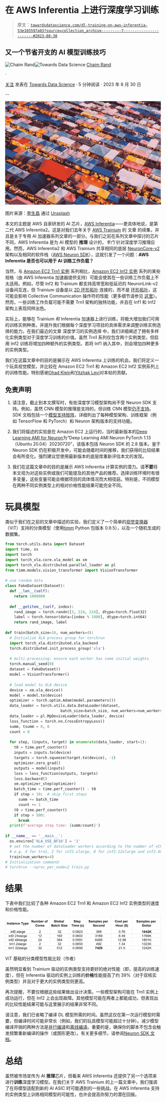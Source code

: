 # 在 AWS Inferentia 上进行深度学习训练

> 原文：[`towardsdatascience.com/dl-training-on-aws-inferentia-53e103597a03?source=collection_archive---------7-----------------------#2023-08-30`](https://towardsdatascience.com/dl-training-on-aws-inferentia-53e103597a03?source=collection_archive---------7-----------------------#2023-08-30)

## 又一个节省开支的 AI 模型训练技巧

[](https://chaimrand.medium.com/?source=post_page-----53e103597a03--------------------------------)![Chaim Rand](https://chaimrand.medium.com/?source=post_page-----53e103597a03--------------------------------)[](https://towardsdatascience.com/?source=post_page-----53e103597a03--------------------------------)![Towards Data Science](https://towardsdatascience.com/?source=post_page-----53e103597a03--------------------------------) [Chaim Rand](https://chaimrand.medium.com/?source=post_page-----53e103597a03--------------------------------)

·

[关注](https://medium.com/m/signin?actionUrl=https%3A%2F%2Fmedium.com%2F_%2Fsubscribe%2Fuser%2F9440b37e27fe&operation=register&redirect=https%3A%2F%2Ftowardsdatascience.com%2Fdl-training-on-aws-inferentia-53e103597a03&user=Chaim+Rand&userId=9440b37e27fe&source=post_page-9440b37e27fe----53e103597a03---------------------post_header-----------) 发表在 [Towards Data Science](https://towardsdatascience.com/?source=post_page-----53e103597a03--------------------------------) · 5 分钟阅读 · 2023 年 8 月 30 日

--

[](https://medium.com/m/signin?actionUrl=https%3A%2F%2Fmedium.com%2F_%2Fbookmark%2Fp%2F53e103597a03&operation=register&redirect=https%3A%2F%2Ftowardsdatascience.com%2Fdl-training-on-aws-inferentia-53e103597a03&source=-----53e103597a03---------------------bookmark_footer-----------)![](img/7a5f4d5ad988b426fd86cf773160ec04.png)

图片来源：[李生昌](https://unsplash.com/@changlisheng?utm_source=medium&utm_medium=referral) 通过 [Unsplash](https://unsplash.com/?utm_source=medium&utm_medium=referral)

本文的主题是 AWS 自家研发的 AI 芯片，[AWS Inferentia](https://aws.amazon.com/machine-learning/inferentia/)——更具体地说，是第二代 AWS Inferentia2。这是对我们去年关于 [AWS Trainium](https://aws.amazon.com/machine-learning/trainium/) 的 文章 的续集，并且是关于专用 AI 加速器系列文章的一部分。与我们之前在系列文章中探讨的芯片不同，AWS Inferentia 是为 AI 模型的 **推理** 设计的，*专门* 针对深度学习推理应用。然而，AWS Inferentia2 和 AWS Trainium 共享相同的底层 [NeuronCore-v2](https://awsdocs-neuron.readthedocs-hosted.com/en/latest/general/arch/neuron-hardware/neuron-core-v2.html#neuroncores-v2-arch) 架构以及相同的软件栈（[AWS Neuron SDK](https://awsdocs-neuron.readthedocs-hosted.com/en/latest/index.html)），这就引发了一个问题：**AWS Inferentia 是否也可以用于 AI 训练工作负载？**

当然，与 [Amazon EC2 Trn1 实例](https://aws.amazon.com/ec2/instance-types/trn1/) 系列相比，[Amazon EC2 Inf2 实例](https://aws.amazon.com/ec2/instance-types/inf2/) 系列的某些规格（由 AWS Inferentia 加速器提供支持）可能会使其在一些训练工作负载上不太适用。例如，尽管 Inf2 和 Trainium 都支持高带宽和低延迟的 NeuronLink-v2 设备间互连，但 Trainium 设备是以 [2D 环形拓扑](https://awsdocs-neuron.readthedocs-hosted.com/en/latest/general/arch/neuron-features/collective-communication.html#trn1-32xlarge-topology) 连接的，而不是 [环形拓扑](https://awsdocs-neuron.readthedocs-hosted.com/en/latest/general/arch/neuron-features/collective-communication.html#inf2-48xlarge-topology)，这可能会影响 Collective Communication 操作符的性能（更多细节请参见 [这里](https://awsdocs-neuron.readthedocs-hosted.com/en/latest/general/arch/neuron-features/collective-communication.html)）。然而，一些训练工作负载可能不需要 Trn1 架构的独特功能，并且在 Inf1 和 Inf2 架构上表现同样出色。

实际上，能够在 Trainium *和* Inferentia 加速器上进行训练，将极大增加我们可用的训练实例种类，并提升我们根据每个深度学习项目的具体需求来调整训练实例选择的能力。在我们最近的文章 深度学习的实例选择 中，我们详细阐述了拥有多样化实例类型对于深度学习训练的价值。虽然 Trn1 系列仅包含两个实例类型，但启用 Inf2 训练将增加四种额外的实例类型。若将 Inf1 纳入其中，则会增加四种更多的实例类型。

我们在这篇文章中的目的是展示在 AWS Inferentia 上训练的机会。我们将定义一个玩具视觉模型，并比较在 Amazon EC2 Trn1 和 Amazon EC2 Inf2 实例系列上的训练性能。特别感谢[Ohad Klein](https://www.linkedin.com/in/ohad-klein-947aaa187/?originalSubdomain=il)和[Yitzhak Levi](https://www.linkedin.com/in/yitzhak-levi-49a217201/)对本帖的贡献。

## 免责声明

1.  请注意，截止到本文撰写时，有些深度学习模型架构尚不受 Neuron SDK 支持。例如，虽然 CNN 模型的推理是支持的，但训练 CNN 模型[仍不支持](https://github.com/orgs/aws-neuron/projects/1/views/1?filterQuery=cnn&pane=issue&itemId=12024107)。SDK 文档包括一个[模型支持矩阵](https://awsdocs-neuron.readthedocs-hosted.com/en/latest/general/arch/model-architecture-fit.html#aws-trainium-neuroncore-v2)，详细列出了每种模型架构、训练框架（例如 TensorFlow 和 PyTorch）和 Neuron 架构版本的支持功能。

1.  我们将描述的实验是在 Amazon EC2 上运行的，当时最新版本的[Deep Learning AMI for Neuron](https://aws.amazon.com/releasenotes/aws-deep-learning-ami-neuron-pytorch-1-13-ubuntu-20-04/)为“Deep Learning AMI Neuron PyTorch 1.13（Ubuntu 20.04）20230720”，该版本包括 Neuron SDK 的 2.8 版本。鉴于 Neuron SDK 仍在积极开发中，可能会随着时间的推移，我们获得的比较结果会有所变化。强烈建议您使用最新版本的底层库重新评估本文的发现。

1.  我们在这篇文章中的目的是展示 AWS Inferentia 计算实例的潜力。请**不要**将本文视为对这些实例或我们可能提及的其他产品的推荐。选择训练环境时有很多变量，这些变量可能会根据项目的具体情况而大相径庭。特别是，不同模型在两种不同实例类型上的相对价格性能结果可能完全不同。

# 玩具模型

类似于我们在之前的文章中描述的实验，我们定义了一个简单的[视觉变换器](https://en.wikipedia.org/wiki/Vision_transformer)（ViT）支持的分类模型（使用[timm](https://pypi.org/project/timm/) Python 包版本 0.9.5），以及一个随机生成的数据集。

```py
from torch.utils.data import Dataset
import time, os
import torch
import torch_xla.core.xla_model as xm
import torch_xla.distributed.parallel_loader as pl
from timm.models.vision_transformer import VisionTransformer

# use random data
class FakeDataset(Dataset):
  def __len__(self):
    return 1000000

  def __getitem__(self, index):
    rand_image = torch.randn([3, 224, 224], dtype=torch.float32)
    label = torch.tensor(data=[index % 1000], dtype=torch.int64)
    return rand_image, label

def train(batch_size=16, num_workers=4):
  # Initialize XLA process group for torchrun
  import torch_xla.distributed.xla_backend
  torch.distributed.init_process_group('xla')

  # multi-processing: ensure each worker has same initial weights
  torch.manual_seed(0)
  dataset = FakeDataset()
  model = VisionTransformer()

  # load model to XLA device
  device = xm.xla_device()
  model = model.to(device)
  optimizer = torch.optim.Adam(model.parameters())
  data_loader = torch.utils.data.DataLoader(dataset,
                         batch_size=batch_size, num_workers=num_workers)
  data_loader = pl.MpDeviceLoader(data_loader, device)
  loss_function = torch.nn.CrossEntropyLoss()
  summ, tsumm = 0, 0
  count = 0

  for step, (inputs, target) in enumerate(data_loader, start=1):
    t0 = time.perf_counter()
    inputs = inputs.to(device)
    targets = torch.squeeze(target.to(device), -1)
    optimizer.zero_grad()
    outputs = model(inputs)
    loss = loss_function(outputs, targets)
    loss.backward()
    xm.optimizer_step(optimizer)
    batch_time = time.perf_counter() - t0
    if step > 10:  # skip first steps
      summ += batch_time
      count += 1
    t0 = time.perf_counter()
    if step > 500:
      break
  print(f'average step time: {summ/count}')

if __name__ == '__main__':
  os.environ['XLA_USE_BF16'] = '1'
  # set the number of dataloader workers according to the number of vCPUs
  # e.g. 4 for trn1, 2 for inf2.xlarge, 8 for inf2.12xlarge and inf2.48xlarge
  train(num_workers=4)
# Initialization command:
# torchrun --nproc_per_node=2 train.py
```

# 结果

下表中我们比较了各种 Amazon EC2 Trn1 和 Amazon EC2 Inf2 实例类型的速度和价格性能。

![](img/b9834da39bbe4c3cee701baced5dff67.png)

ViT 基础的分类模型性能比较（作者）

虽然明显看到 Trainium 驱动的实例类型支持更好的绝对性能（即，提高的训练速度），但在 Inferentia 驱动的实例上训练的**价格**性能提高了约 39%（对于双核实例类型）并且对于更大的实例类型则更高。

再次提醒，不要仅根据这些结果做出设计决策。一些模型架构可能在 Trn1 实例上成功运行，但在 Inf2 上会出现故障。其他模型可能在两者上都能成功，但表现出的比较性能结果可能与这里展示的结果非常不同。

请注意，我们已省略了编译 DL 模型所需的时间。虽然这仅在第一次运行模型时需要，但编译时间可能非常长（例如，我们的玩具模型可能超过十分钟）。减少模型编译开销的两种方法是[并行编译](https://awsdocs-neuron.readthedocs-hosted.com/en/latest/frameworks/torch/torch-neuronx/api-reference-guide/training/pytorch-neuron-parallel-compile.html#pytorch-neuronx-parallel-compile-cli)和[离线编译](https://awsdocs-neuron.readthedocs-hosted.com/en/latest/compiler/neuronx-cc/faq.html#where-can-i-compile-to-neuron)。重要的是，确保你的脚本不包含会触发频繁重新编译的操作（或图形更改）。有关更多细节，请参阅[Neuron SDK 文档](https://awsdocs-neuron.readthedocs-hosted.com/en/latest/compiler/index.html)。

# 总结

虽然被市场宣传为 AI **推理**芯片，但看来 AWS Inferentia 还提供了另一个选项来进行**训练**深度学习模型。在我们关于 AWS Trainium 的上一篇文章中，我们强调了在将模型适配到新的 AI ASIC 时可能遇到的一些挑战。在 AWS Inferentia 支持的实例类型上训练相同模型的可能性，也许会提高你努力的潜在回报。
